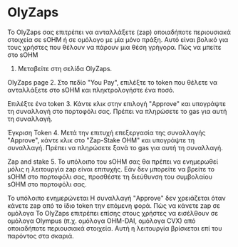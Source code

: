 # OlyZaps

Το OlyZaps σας επιτρέπει να ανταλλάξετε (zap) οποιαδήποτε περιουσιακά στοιχεία σε sOHM ή σε ομόλογο με μία μόνο πράξη. Αυτό είναι βολικό για τους χρήστες που θέλουν να πάρουν μια θέση γρήγορα. Πώς να μπείτε στο sOHM

1. Μεταβείτε στη σελίδα OlyZaps.

OlyZaps page 2. Στο πεδίο "You Pay", επιλέξτε το token που θέλετε να ανταλλάξετε στο sOHM και πληκτρολογήστε ένα ποσό.

Επιλέξτε ένα token 3. Κάντε κλικ στην επιλογή "Approve" και υπογράψτε τη συναλλαγή στο πορτοφόλι σας. Πρέπει να πληρώσετε το gas για αυτή τη συναλλαγή.

Έγκριση Token 4. Μετά την επιτυχή επεξεργασία της συναλλαγής "Approve", κάντε κλικ στο "Zap-Stake OHM" και υπογράψτε τη συναλλαγή. Πρέπει να πληρώσετε ξανά το gas για αυτή τη συναλλαγή.

Zap and stake 5. Το υπόλοιπο του sOHM σας θα πρέπει να ενημερωθεί μόλις η λειτουργία zap είναι επιτυχής. Εάν δεν μπορείτε να βρείτε το sOHM στο πορτοφόλι σας, προσθέστε τη διεύθυνση του συμβολαίου sOHM στο πορτοφόλι σας.

Το υπόλοιπο ενημερώνεται Η συναλλαγή "Approve" δεν χρειάζεται όταν κάνετε zap από το ίδιο token την επόμενη φορά. Πώς να κάνετε zap σε ομόλογα Το OlyZaps επιτρέπει επίσης στους χρήστες να εισέλθουν σε ομόλογα Olympus (π.χ. ομόλογα OHM-DAI, ομόλογα CVX) από οποιαδήποτε περιουσιακά στοιχεία. Αυτή η λειτουργία βρίσκεται επί του παρόντος στα σκαριά.
